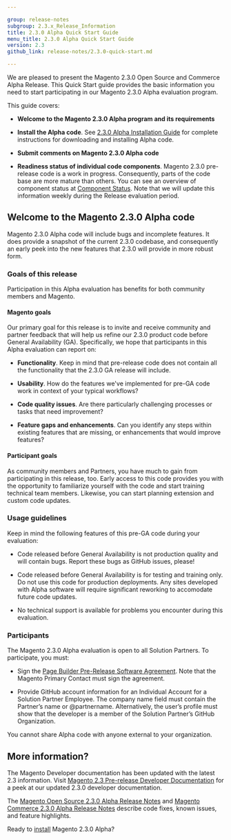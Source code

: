 ```yaml
---

group: release-notes
subgroup: 2.3.x_Release_Information
title: 2.3.0 Alpha Quick Start Guide
menu_title: 2.3.0 Alpha Quick Start Guide
version: 2.3
github_link: release-notes/2.3.0-quick-start.md

---
```



We are pleased to present the Magento 2.3.0 Open Source and Commerce Alpha Release. This Quick Start guide provides the basic information you need to start participating in our Magento 2.3.0 Alpha evaluation program. 


This guide covers:

* **Welcome to the Magento 2.3.0 Alpha program and its requirements**

* **Install the Alpha code**. See [2.3.0 Alpha Installation Guide]({{page.baseurl}}/2.3.0-alpha-install.md) for complete instructions for downloading and installing Alpha code. 

* **Submit comments on Magento 2.3.0 Alpha code**

* **Readiness status of individual code components**. Magento 2.3.0 pre-release code is a work in progress. Consequently, parts of the code base are more mature than others. You can see an overview of component status at [Component Status]({{page.baseurl}}/release-notes/component-status.html). Note that we will update this information weekly during the Release evaluation period.

## Welcome to the Magento 2.3.0 Alpha code

Magento 2.3.0 Alpha code will include bugs and incomplete features. It does provide a snapshot of the current 2.3.0 codebase, and consequently an early peek into the new features that 2.3.0 will provide in more robust form.


### Goals of this release

Participation in this Alpha evaluation has benefits for both community members and Magento.


#### Magento goals

Our primary goal for this release is to invite and receive community and partner feedback that will help us refine our 2.3.0 product code before General Availability (GA). Specifically, we hope that participants in this Alpha evaluation can report on:

* **Functionality**. Keep in mind that pre-release code does not contain all the functionality that the 2.3.0 GA release will include.

* **Usability**. How do the features we've implemented for pre-GA code work in context of your typical workflows?

* **Code quality issues**. Are there particularly challenging processes or tasks that need improvement?

* **Feature gaps and enhancements**. Can you identify any steps within existing features that are missing, or enhancements that would improve features?

#### Participant goals

As community members and Partners, you have much to gain from participating in this release, too. Early access to this code provides you with the opportunity to familiarize yourself with the code and start training technical team members. Likewise, you can start planning  extension and custom code updates.



### Usage guidelines

Keep in mind the following features of this pre-GA code during your evaluation:

* Code released before General Availability is not production quality and will contain bugs. Report these bugs as GitHub issues, please!

* Code released before General Availability is for testing and training only. Do not use this code for production deployments. Any sites developed with Alpha software will require significant reworking to accomodate future code updates.

* No technical support is available for problems you encounter during this evaluation.

### Participants



The Magento 2.3.0 Alpha evaluation is open to all Solution Partners. To participate, you must:

* Sign the [Page Builder Pre-Release Software Agreement](https://bit.ly/2rPYt3A). Note that the Magento Primary Contact must sign the agreement.

* Provide GitHub account information for an Individual Account for a Solution Partner Employee. The company name field must contain the Partner’s name or @partnername. Alternatively, the user’s profile must show that the developer is a member of the Solution Partner’s GitHub Organization.

You cannot share Alpha code with anyone external to your organization.


## More information?

The Magento Developer documentation has been updated with the latest 2.3 information.  Visit [Magento 2.3 Pre-release Developer Documentation](https://devdocs.magento.com/guides/v2.3/) for a peek at our updated 2.3.0 developer documentation.

The [Magento Open Source 2.3.0 Alpha Release Notes]({{page.baseurl}}/release-notes/ReleaseNotes2.3.0OpenSource.html) and [Magento Commerce 2.3.0 Alpha Release Notes]({{page.baseurl}}/release-notes/ReleaseNotes2.3.0Commerce.html) describe code fixes, known issues, and feature highlights. 


Ready to [install]({{page.baseurl}}/2.3.0-alpha-install.md) Magento 2.3.0  Alpha?

